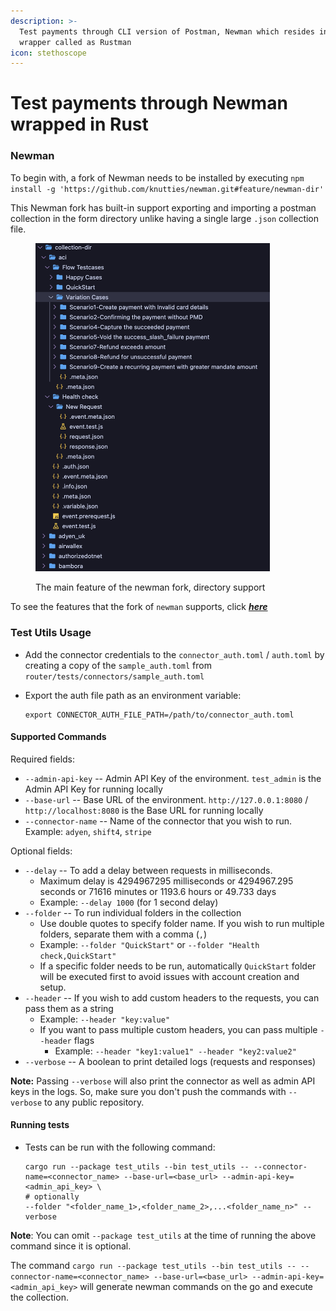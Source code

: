 ```yaml
---
description: >-
  Test payments through CLI version of Postman, Newman which resides in a Rust
  wrapper called as Rustman
icon: stethoscope
---
```


# Test payments through Newman wrapped in Rust

### Newman

To begin with, a fork of Newman needs to be installed by executing `npm install -g 'https://github.com/knutties/newman.git#feature/newman-dir'`

This Newman fork has built-in support exporting and importing a postman collection in the form directory unlike having a single large `.json` collection file.

<figure><img src="../../.gitbook/assets/image (147).png" alt="" width="375"><figcaption><p>The main feature of the newman fork, directory support</p></figcaption></figure>

To see the features that the fork of `newman` supports, click [_**here**_](https://github.com/knutties/newman/blob/feature/newman-dir/DIR_COMMANDS.md)

### Test Utils Usage

* Add the connector credentials to the `connector_auth.toml` / `auth.toml` by creating a copy of the `sample_auth.toml` from `router/tests/connectors/sample_auth.toml`
*   Export the auth file path as an environment variable:

    ```shell
    export CONNECTOR_AUTH_FILE_PATH=/path/to/connector_auth.toml
    ```

#### Supported Commands

Required fields:

* `--admin-api-key` -- Admin API Key of the environment. `test_admin` is the Admin API Key for running locally
* `--base-url` -- Base URL of the environment. `http://127.0.0.1:8080` / `http://localhost:8080` is the Base URL for running locally
* `--connector-name` -- Name of the connector that you wish to run. Example: `adyen`, `shift4`, `stripe`

Optional fields:

* `--delay` -- To add a delay between requests in milliseconds.
  * Maximum delay is 4294967295 milliseconds or 4294967.295 seconds or 71616 minutes or 1193.6 hours or 49.733 days
  * Example: `--delay 1000` (for 1 second delay)
* `--folder` -- To run individual folders in the collection
  * Use double quotes to specify folder name. If you wish to run multiple folders, separate them with a comma (`,`)
  * Example: `--folder "QuickStart"` or `--folder "Health check,QuickStart"`
  * If a specific folder needs to be run, automatically `QuickStart` folder will be executed first to avoid issues with account creation and setup.
* `--header` -- If you wish to add custom headers to the requests, you can pass them as a string
  * Example: `--header "key:value"`
  * If you want to pass multiple custom headers, you can pass multiple `--header` flags
    * Example: `--header "key1:value1" --header "key2:value2"`
* `--verbose` -- A boolean to print detailed logs (requests and responses)

**Note:** Passing `--verbose` will also print the connector as well as admin API keys in the logs. So, make sure you don't push the commands with `--verbose` to any public repository.

#### Running tests

*   Tests can be run with the following command:

    ```shell
    cargo run --package test_utils --bin test_utils -- --connector-name=<connector_name> --base-url=<base_url> --admin-api-key=<admin_api_key> \
    # optionally
    --folder "<folder_name_1>,<folder_name_2>,...<folder_name_n>" --verbose
    ```

**Note**: You can omit `--package test_utils` at the time of running the above command since it is optional.

The command `cargo run --package test_utils --bin test_utils -- --connector-name=<connector_name> --base-url=<base_url> --admin-api-key=<admin_api_key>`  will generate newman commands on the go and execute the collection.

